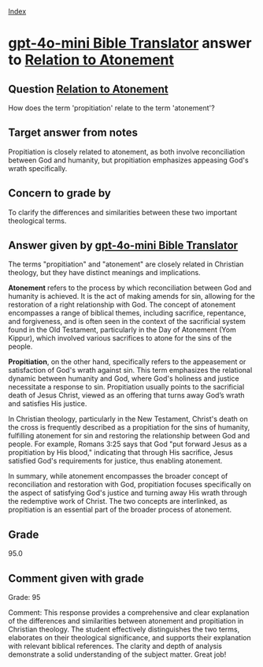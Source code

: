 
[Index](../../index.md)
# [gpt-4o-mini Bible Translator](../../answering_models/gpt-4o-mini_Bible_Translator.md) answer to [Relation to Atonement](../../questions/Relation_to_Atonement.md)

## Question [Relation to Atonement](../../questions/Relation_to_Atonement.md)
How does the term 'propitiation' relate to the term 'atonement'?

## Target answer from notes
Propitiation is closely related to atonement, as both involve reconciliation between God and humanity, but propitiation emphasizes appeasing God's wrath specifically.

## Concern to grade by
To clarify the differences and similarities between these two important theological terms.

## Answer given by [gpt-4o-mini Bible Translator](../../answering_models/gpt-4o-mini_Bible_Translator.md)
The terms "propitiation" and "atonement" are closely related in Christian theology, but they have distinct meanings and implications.

**Atonement** refers to the process by which reconciliation between God and humanity is achieved. It is the act of making amends for sin, allowing for the restoration of a right relationship with God. The concept of atonement encompasses a range of biblical themes, including sacrifice, repentance, and forgiveness, and is often seen in the context of the sacrificial system found in the Old Testament, particularly in the Day of Atonement (Yom Kippur), which involved various sacrifices to atone for the sins of the people.

**Propitiation**, on the other hand, specifically refers to the appeasement or satisfaction of God's wrath against sin. This term emphasizes the relational dynamic between humanity and God, where God's holiness and justice necessitate a response to sin. Propitiation usually points to the sacrificial death of Jesus Christ, viewed as an offering that turns away God’s wrath and satisfies His justice. 

In Christian theology, particularly in the New Testament, Christ's death on the cross is frequently described as a propitiation for the sins of humanity, fulfilling atonement for sin and restoring the relationship between God and people. For example, Romans 3:25 says that God "put forward Jesus as a propitiation by His blood," indicating that through His sacrifice, Jesus satisfied God's requirements for justice, thus enabling atonement.

In summary, while atonement encompasses the broader concept of reconciliation and restoration with God, propitiation focuses specifically on the aspect of satisfying God's justice and turning away His wrath through the redemptive work of Christ. The two concepts are interlinked, as propitiation is an essential part of the broader process of atonement.

## Grade
95.0

## Comment given with grade
Grade: 95

Comment: This response provides a comprehensive and clear explanation of the differences and similarities between atonement and propitiation in Christian theology. The student effectively distinguishes the two terms, elaborates on their theological significance, and supports their explanation with relevant biblical references. The clarity and depth of analysis demonstrate a solid understanding of the subject matter. Great job!
